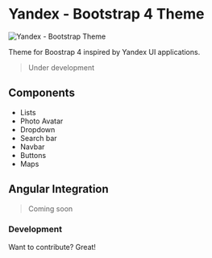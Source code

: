 # Yandex - Bootstrap 4 Theme

![Yandex - Bootstrap Theme](https://raw.githubusercontent.com/siqueiradg/bootstrap-yandex-ui/master/screenshot.png)


Theme for Boostrap 4 inspired by Yandex UI applications.

>Under development

## Components

- Lists
- Photo Avatar
- Dropdown
- Search bar
- Navbar
- Buttons
- Maps

## Angular Integration

> Coming soon

### Development

Want to contribute? Great!